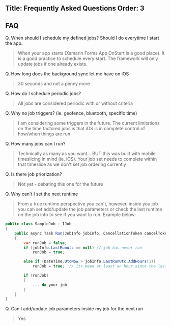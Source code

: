 Title: Frequently Asked Questions
Order: 3
---
## FAQ

Q. When should I schedule my defined jobs?  Should I do everytime I start the app.

> When your app starts (Xamarin Forms App.OnStart is a good place).  It is a good practice to schedule every start.  The framework will only update jobs if one already exists.

Q. How long does the background sync let me have on iOS

> 30 seconds and not a penny more

Q. How do I schedule periodic jobs?

> All jobs are considered periodic with or without criteria

Q. Why no job triggers? (ie. geofence, bluetooth, specific time)

> I am considering some triggers in the future. The current limitations on the time factored jobs is that iOS is in complete control of how/when things are run

Q. How many jobs can I run?

> Technically as many as you want... BUT this was built with mobile timeslicing in mind (ie. iOS).  Your job set needs to complete within that timeslice as we don't set job ordering currently

Q. Is there job priorization?

> Not yet - debating this one for the future


Q. Why can't I set the next runtime

> From a true runtime perspective you can't, however, inside you job you can set add/update the job parameters or check the last runtime on the job info to see if you want to run.  Example below:

```csharp
public class SampleJob : IJob
{
    public async Task Run(JobInfo jobInfo, CancellationToken cancelToken)
    {
        var runJob = false;
        if (jobInfo.LastRunutc == null) // job has never run
            runJob = true;

        else if (DateTime.UtcNow > jobInfo.LastRunUtc.AddHours(1))
            runJob = true;  // its been at least an hour since the last run

        if (runJob)
        {
            ... do your job
        }
    }
}
```

Q. Can I add/update job parameters inside my job for the next run

> Yes